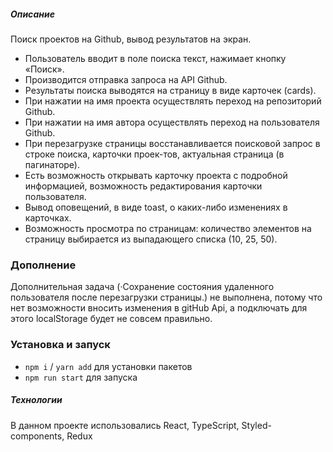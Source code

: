 ##### Описание

Поиск проектов на Github, вывод результатов на экран.

- Пользователь вводит в поле поиска текст, нажимает кнопку «Поиск».
- Производится отправка запроса на API Github.
- Результаты поиска выводятся на страницу в виде карточек (cards).
- При нажатии на имя проекта осуществлять переход на репозиторий Github.
- При нажатии на имя автора осуществлять переход на пользователя Github.
- При перезагрузке страницы восстанавливается поисковой запрос в строке поиска, карточки проек-тов, актуальная страница (в пагинаторе).
- Есть возможность открывать карточку проекта с подробной информацией, возможность редактирования карточки пользователя.
- Вывод оповещений, в виде toast, о каких-либо изменениях в карточках.
- Возможность просмотра по страницам: количество элементов на страницу выбирается из выпадающего списка (10, 25, 50).

### Дополнение

Дополнительная задача (·Сохранение состояния удаленного пользователя после перезагрузки страницы.) не выполнена, потому что нет возможности вносить изменения в gitHub Api, а подключать для этого localStorage будет не совсем правильно.

### Установка и запуск

- `npm i` / `yarn add` для установки пакетов
- `npm run start` для запуска

##### Технологии

В данном проекте использовались React, TypeScript, Styled-components, Redux
